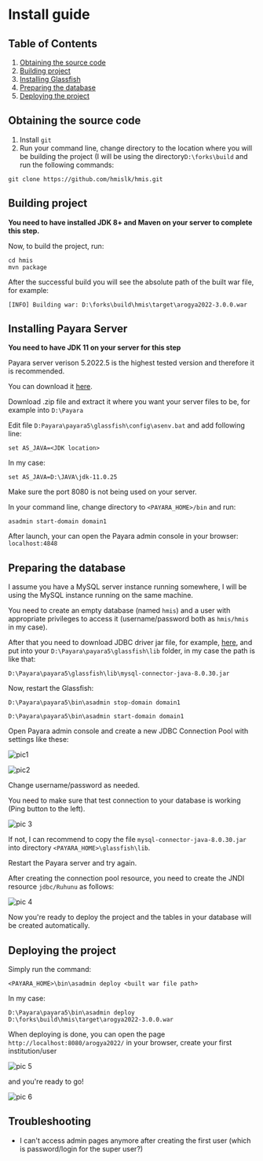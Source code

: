 # Install guide

## Table of Contents
1. [Obtaining the source code](#obtaining-the-source-code)
2. [Building project](#building-project)
3. [Installing Glassfish](#installing-glassfish)
4. [Preparing the database](#preparing-the-database)
5. [Deploying the project](#deploying-the-project)

## Obtaining the source code

1. Install `git`
2. Run your command line, change directory to the location where you will be building the project (I will be using the directory`D:\forks\build` and run the following commands:
```
git clone https://github.com/hmislk/hmis.git
```

## Building project

**You need to have installed JDK 8+ and Maven on your server to complete this step.**

Now, to build the project, run:
```
cd hmis
mvn package
```

After the successful build you will see the absolute path of the built war file, for example:

`[INFO] Building war: D:\forks\build\hmis\target\arogya2022-3.0.0.war`

## Installing Payara Server

**You need to have JDK 11 on your server for this step** 

Payara server verison 5.2022.5 is the highest tested version and therefore it is recommended.

You can download it [here](https://nexus.payara.fish/#browse/browse:payara-community:fish%2Fpayara%2Fdistributions%2Fpayara%2F5.2022.5%2Fpayara-5.2022.5.zip).

Download .zip file and extract it where you want your server files to be, for example into `D:\Payara`

Edit file `D:Payara\payara5\glassfish\config\asenv.bat` and add following line:

`set AS_JAVA=<JDK location>`

In my case: 

`set AS_JAVA=D:\JAVA\jdk-11.0.25`

Make sure the port 8080 is not being used on your server.

In your command line, change directory to `<PAYARA_HOME>/bin` and run:
```
asadmin start-domain domain1
```

After launch, your can open the Payara admin console in your browser: `localhost:4848`

## Preparing the database

I assume you have a MySQL server instance running somewhere, I will be using the MySQL instance running on the same machine.

You need to create an empty database (named `hmis`) and a user with appropriate privileges to access it (username/password both as `hmis/hmis` in my case).

After that you need to download JDBC driver jar file, for example, [here](https://mvnrepository.com/artifact/mysql/mysql-connector-java/8.0.30), and put into your `D:\Payara\payara5\glassfish\lib` folder, in my case the path is like that:

`D:\Payara\payara5\glassfish\lib\mysql-connector-java-8.0.30.jar`

Now, restart the Glassfish:

`D:\Payara\payara5\bin\asadmin stop-domain domain1`

`D:\Payara\payara5\bin\asadmin start-domain domain1`

Open Payara admin console and create a new JDBC Connection Pool with settings like these:

![pic1](https://i.ibb.co/bvr5bp2/Screenshot-2024-12-09-at-21-59-55.png)

![pic2](https://i.ibb.co/Nxtr1FV/Screenshot-2024-12-09-at-22-01-26.png)

Change username/password as needed.

You need to make sure that test connection to your database is working (Ping button to the left).

![pic 3](https://i.ibb.co/7vVQD87/Screenshot-2024-12-09-at-22-55-13.png)

If not, I can recommend to copy the file `mysql-connector-java-8.0.30.jar` into directory `<PAYARA_HOME>\glassfish\lib`.

Restart the Payara server and try again.

After creating the connection pool resource, you need to create the JNDI resource `jdbc/Ruhunu` as follows:

![pic 4](https://i.ibb.co/ZJ7LhGm/Screenshot-2024-12-09-at-22-55-37.png)

Now you're ready to deploy the project and the tables in your database will be created automatically.

## Deploying the project

Simply run the command:

`<PAYARA_HOME>\bin\asadmin deploy <built war file path>`

In my case:

`D:\Payara\payara5\bin\asadmin deploy D:\forks\build\hmis\target\arogya2022-3.0.0.war`

When deploying is done, you can open the page `http://localhost:8080/arogya2022/` in your browser, create your first institution/user

![pic 5](https://i.ibb.co/0tgvrcn/5.png)

and you're ready to go!

![pic 6](https://i.ibb.co/1Qv6tsL/6.png)

## Troubleshooting

- I can't access admin pages anymore after creating the first user (which is password/login for the super user?)
 
